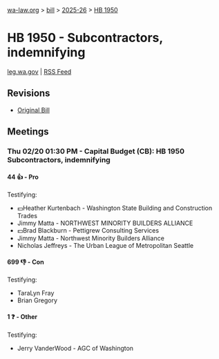[wa-law.org](/) > [bill](/bill/) > [2025-26](/bill/2025-26/) > [HB 1950](/bill/2025-26/hb/1950/)

# HB 1950 - Subcontractors, indemnifying
[leg.wa.gov](https://app.leg.wa.gov/billsummary?BillNumber=1950&Year=2025&Initiative=false) | [RSS Feed](./rss.xml)

## Revisions
* [Original Bill](1/)

## Meetings
### Thu 02/20 01:30 PM - Capital Budget (CB): HB 1950 Subcontractors, indemnifying
#### 44 👍 - Pro
Testifying:
* 💵Heather Kurtenbach - Washington State Building and Construction Trades
* Jimmy Matta - NORTHWEST MINORITY BUILDERS ALLIANCE
* 💵Brad Blackburn - Pettigrew Consulting Services
* Jimmy Matta - Northwest Minority Builders Alliance
* Nicholas Jeffreys - The Urban League of Metropolitan Seattle

#### 699 👎 - Con
Testifying:
* TaraLyn Fray
* Brian Gregory

#### 1 ❓ - Other
Testifying:
* Jerry VanderWood - AGC of Washington
